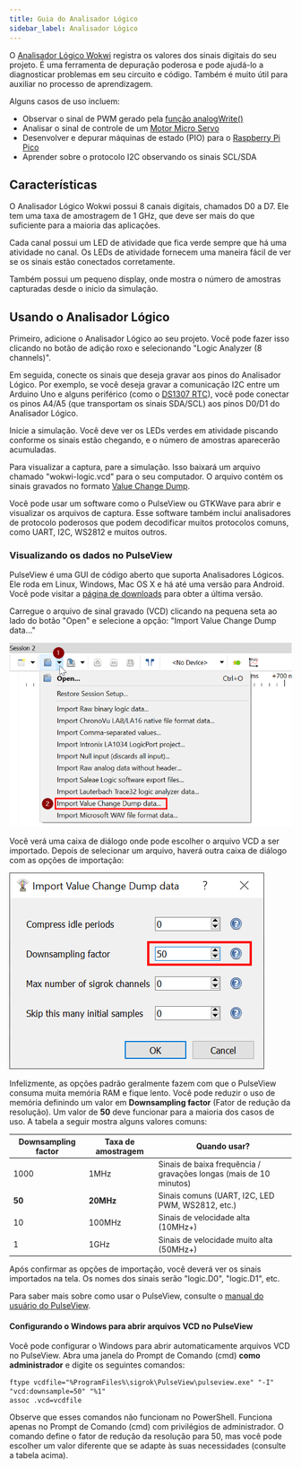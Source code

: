 ```yaml
---
title: Guia do Analisador Lógico
sidebar_label: Analisador Lógico
---
```


O [Analisador Lógico Wokwi](../parts/wokwi-logic-analyzer) registra os valores dos sinais digitais do seu projeto. É uma ferramenta de depuração poderosa e pode ajudá-lo a diagnosticar problemas em seu circuito e código. Também é muito útil para auxiliar no processo de aprendizagem.

Alguns casos de uso incluem:

- Observar o sinal de PWM gerado pela [função analogWrite()](https://www.arduino.cc/reference/pt/language/functions/analog-io/analogwrite/)
- Analisar o sinal de controle de um [Motor Micro Servo](../parts/wokwi-servo)
- Desenvolver e depurar máquinas de estado (PIO) para o [Raspberry Pi Pico](../parts/wokwi-pi-pico)
- Aprender sobre o protocolo I2C observando os sinais SCL/SDA

## Características

O Analisador Lógico Wokwi possui 8 canais digitais, chamados D0 a D7. Ele tem uma taxa de amostragem de 1 GHz, que deve ser mais do que suficiente para a maioria das aplicações.

Cada canal possui um LED de atividade que fica verde sempre que há uma atividade no canal. Os LEDs de atividade fornecem uma maneira fácil de ver se os sinais estão conectados corretamente.

Também possui um pequeno display, onde mostra o número de amostras capturadas desde o inicio da simulação.

## Usando o Analisador Lógico

Primeiro, adicione o Analisador Lógico ao seu projeto. Você pode fazer isso clicando no botão de adição roxo e selecionando "Logic Analyzer (8 channels)".

Em seguida, conecte os sinais que deseja gravar aos pinos do Analisador Lógico. Por exemplo, se você deseja gravar a comunicação I2C entre um Arduino Uno e alguns periférico (como o [DS1307 RTC](../parts/wokwi-ds1307)), você pode conectar os pinos A4/A5 (que transportam os sinais SDA/SCL) aos pinos D0/D1 do Analisador Lógico.

Inicie a simulação. Você deve ver os LEDs verdes em atividade piscando conforme os sinais estão chegando, e o número de amostras aparecerão acumuladas.

Para visualizar a captura, pare a simulação. Isso baixará um arquivo chamado "wokwi-logic.vcd" para o seu computador. O arquivo contém os sinais gravados no formato [Value Change Dump](https://en.wikipedia.org/wiki/Value_change_dump).

Você pode usar um software como o PulseView ou GTKWave para abrir e visualizar os arquivos de captura. Esse software também inclui analisadores de protocolo poderosos que podem decodificar muitos protocolos comuns, como UART, I2C, WS2812 e muitos outros.

### Visualizando os dados no PulseView

PulseView é uma GUI de código aberto que suporta Analisadores Lógicos. Ele roda em Linux, Windows, Mac OS X e há até uma versão para Android. Você pode visitar a [página de downloads](https://sigrok.org/wiki/Downloads) para obter a última versão.

Carregue o arquivo de sinal gravado (VCD) clicando na pequena seta ao lado do botão "Open" e selecione a opção: "Import Value Change Dump data..."

![PulseView: Import Value Change Dump data](logic-analyzer-pulseview-1.png)

Você verá uma caixa de diálogo onde pode escolher o arquivo VCD a ser importado. Depois de selecionar um arquivo, haverá outra caixa de diálogo com as opções de importação:

![PulseView: Compress idle periods](logic-analyzer-pulseview-2.png)

Infelizmente, as opções padrão geralmente fazem com que o PulseView consuma muita memória RAM e fique lento. Você pode reduzir o uso de memória definindo um valor em **Downsampling factor** (Fator de redução da resolução). Um valor de **50** deve funcionar para a maioria dos casos de uso. A tabela a seguir mostra alguns valores comuns:

| Downsampling factor | Taxa de amostragem | Quando usar?                                                       |
| ------------------- | ------------------ | ------------------------------------------------------------------ |
| 1000                | 1MHz               | Sinais de baixa frequência / gravações longas (mais de 10 minutos) |
| **50**              | **20MHz**          | Sinais comuns (UART, I2C, LED PWM, WS2812, etc.)                   |
| 10                  | 100MHz             | Sinais de velocidade alta (10MHz+)                                 |
| 1                   | 1GHz               | Sinais de velocidade muito alta (50MHz+)                           |

Após confirmar as opções de importação, você deverá ver os sinais importados na tela. Os nomes dos sinais serão "logic.D0", "logic.D1", etc.

Para saber mais sobre como usar o PulseView, consulte o [manual do usuário do PulseView](https://sigrok.org/doc/pulseview/unstable/manual.html).

#### Configurando o Windows para abrir arquivos VCD no PulseView

Você pode configurar o Windows para abrir automaticamente arquivos VCD no PulseView. Abra uma janela do Prompt de Comando (cmd) **como administrador** e digite os seguintes comandos:

```
ftype vcdfile="%ProgramFiles%\sigrok\PulseView\pulseview.exe" "-I" "vcd:downsample=50" "%1"
assoc .vcd=vcdfile
```

Observe que esses comandos não funcionam no PowerShell. Funciona apenas no Prompt de Comando (cmd) com privilégios de administrador. O comando define o fator de redução da resolução para 50, mas você pode escolher um valor diferente que se adapte às suas necessidades (consulte a tabela acima).
